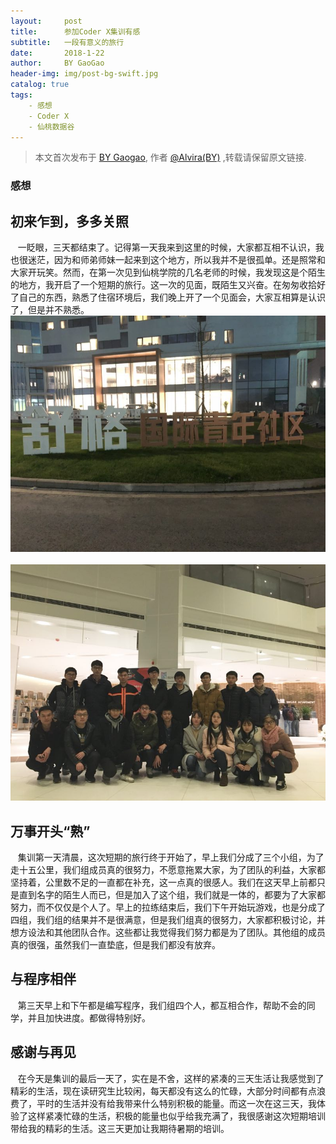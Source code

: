 ```yaml
---
layout:     post
title:      参加Coder X集训有感
subtitle:   一段有意义的旅行
date:       2018-1-22
author:     BY GaoGao
header-img: img/post-bg-swift.jpg
catalog: true
tags:
    - 感想
    - Coder X
    - 仙桃数据谷
---
```



> 本文首次发布于 [BY Gaogao](http://gyw0228.github.io), 作者 [@Alvira(BY)](http://github.com/gyw0228) ,转载请保留原文链接.

### 感想
## 初来乍到，多多关照
    一眨眼，三天都结束了。记得第一天我来到这里的时候，大家都互相不认识，我也很迷茫，因为和师弟师妹一起来到这个地方，所以我并不是很孤单。还是照常和大家开玩笑。然而，在第一次见到仙桃学院的几名老师的时候，我发现这是个陌生的地方，我开启了一个短期的旅行。这一次的见面，既陌生又兴奋。在匆匆收拾好了自己的东西，熟悉了住宿环境后，我们晚上开了一个见面会，大家互相算是认识了，但是并不熟悉。
    ![](https://github.com/gyw0228/gyw0228.github.io/blob/master/img/%E7%AC%AC%E4%B8%80.jpg)
    ![](https://github.com/gyw0228/gyw0228.github.io/blob/master/img/%E7%AC%AC%E4%BA%8C.jpg)
## 万事开头“熟”
    集训第一天清晨，这次短期的旅行终于开始了，早上我们分成了三个小组，为了走十五公里，我们组成员真的很努力，不愿意拖累大家，为了团队的利益，大家都坚持着，公里数不足的一直都在补充，这一点真的很感人。我们在这天早上前都只是直到名字的陌生人而已，但是加入了这个组，我们就是一体的，都要为了大家都努力，而不仅仅是个人了。早上的拉练结束后，我们下午开始玩游戏，也是分成了四组，我们组的结果并不是很满意，但是我们组真的很努力，大家都积极讨论，并想方设法和其他团队合作。这些都让我觉得我们努力都是为了团队。其他组的成员真的很强，虽然我们一直垫底，但是我们都没有放弃。
## 与程序相伴
    第三天早上和下午都是编写程序，我们组四个人，都互相合作，帮助不会的同学，并且加快进度。都做得特别好。
## 感谢与再见
    在今天是集训的最后一天了，实在是不舍，这样的紧凑的三天生活让我感觉到了精彩的生活，现在读研究生比较闲，每天都没有这么的忙碌，大部分时间都有点浪费了，平时的生活并没有给我带来什么特别积极的能量。而这一次在这三天，我体验了这样紧凑忙碌的生活，积极的能量也似乎给我充满了，我很感谢这次短期培训带给我的精彩的生活。这三天更加让我期待暑期的培训。
